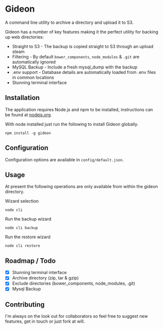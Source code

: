 # Gideon

A command line utility to archive a directory and upload it to S3.

Gideon has a number of key features making it the perfect utility for backing up web directories:

- Straight to S3 - The backup is copied straight to S3 through an upload steam
- Filtering - By default `bower_components`, `node_modules` & `.git` are automatically ignored
- MySQL Backup - Include a fresh mysql_dump with the backup
- .env support - Database details are automatically loaded from .env files in common locations
- Stunning terminal interface

## Installation

The application requires Node.js and npm to be installed, instructions can be found at [nodejs.org](http://nodejs.org/).

With node installed just run the following to install Gideon globally.

```
npm install -g gideon
```
## Configuration

Configuration options are available in `config/default.json`.

## Usage

At present the following operations are only available from within the gideon directory.

Wizard selection
```
node cli
```

Run the backup wizard
```
node cli backup
```

Run the restore wizard
```
node cli restore
```

## Roadmap / Todo

- [x] Stunning terminal interface
- [x] Archive directory (zip, tar & gzip)
- [x] Exclude directories (bower_components, node_modules, .git)
- [x] Mysql Backup

## Contributing

I'm always on the look out for collaborators so feel free to suggest new features, get in touch or just fork at will.

